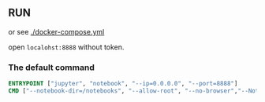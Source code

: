 
## RUN

or see [./docker-compose.yml](docker-compose.yml)

open `localohst:8888` without token.

### The default command
```Dockerfile
ENTRYPOINT ["jupyter", "notebook", "--ip=0.0.0.0", "--port=8888"]
CMD ["--notebook-dir=/notebooks", "--allow-root", "--no-browser","--NotebookApp.token=''","--NotebookApp.password=''"]
```
